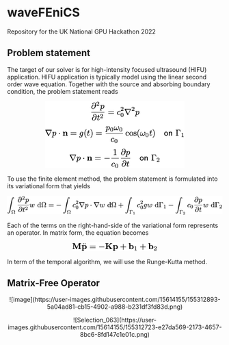 # waveFEniCS
Repository for the UK National GPU Hackathon 2022

## Problem statement

The target of our solver is for high-intensity focused ultrasound 
(HIFU) application. HIFU application is typically model using the linear 
second order wave equation. Together with the source and absorbing boundary 
condition, the problem statement reads

<p align="center">
    <img src=problem_statement.png/>
</p>

To use the finite element method, the problem statement is formulated into 
its variational form that yields

<p align="center">
    <img src=variational_form.png/>
</p>

Each of the terms on the right-hand-side of the variational form represents 
an operator. In matrix form, the equation becomes

<p align="center">
    <img src=matrix_form.png/>
</p>

In term of the temporal algorithm, we will use the Runge-Kutta method.

## Matrix-Free Operator 
<p align="center">
![image](https://user-images.githubusercontent.com/15614155/155312893-5a04ad81-cb15-4902-a988-b231df3fd83d.png)
</p>

<p align="center">
![Selection_063](https://user-images.githubusercontent.com/15614155/155312723-e27da569-2173-4657-8bc6-8fd147c1e01c.png)
</p>
